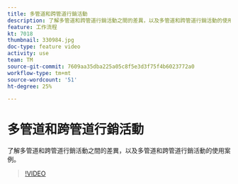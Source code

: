 ```yaml
---
title: 多管道和跨管道行銷活動
description: 了解多管道和跨管道行銷活動之間的差異，以及多管道和跨管道行銷活動的使用案例。
feature: 工作流程
kt: 7018
thumbnail: 330984.jpg
doc-type: feature video
activity: use
team: TM
source-git-commit: 7609aa35dba225a05c8f5e3d3f75f4b6023772a0
workflow-type: tm+mt
source-wordcount: '51'
ht-degree: 25%

---
```



# 多管道和跨管道行銷活動

了解多管道和跨管道行銷活動之間的差異，以及多管道和跨管道行銷活動的使用案例。

>[!VIDEO](https://video.tv.adobe.com/v/330984?quality=12)
